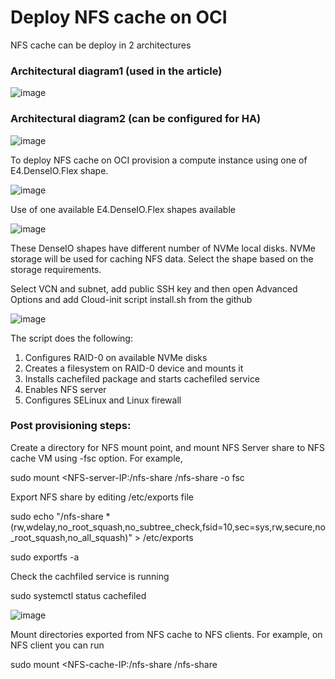 # Deploy NFS cache on OCI

NFS cache can be deploy in 2 architectures

### Architectural diagram1 (used in the article)

![image](https://github.com/mprestin77/fs-cache/assets/54962742/e0f6d554-8dff-42e3-9c9e-62d2d8402369)


### Architectural diagram2 (can be configured for HA)

![image](https://github.com/mprestin77/fs-cache/assets/54962742/3edabc1c-7891-480c-88ab-354e6bca2b3b)

To deploy NFS cache on OCI provision a compute instance using one of E4.DenseIO.Flex shape. 

![image](https://github.com/mprestin77/fs-cache/assets/54962742/ce6780af-2b9e-4150-995d-9c847848829d)

Use of one available E4.DenseIO.Flex shapes available

![image](https://github.com/mprestin77/fs-cache/assets/54962742/2a602cc6-1733-4ccf-a3b3-2b14f461c894)

These DenseIO shapes have different number of NVMe local disks. NVMe storage will be used for caching NFS data. Select the shape based on the storage requirements.

Select VCN and subnet, add public SSH key and then open Advanced Options and add Cloud-init script install.sh from the github

![image](https://github.com/mprestin77/fs-cache/assets/54962742/2dadf357-e3ef-4db0-a4e5-6aa2ce44a86a)


The script does the following:

1. Configures RAID-0 on available NVMe disks
2. Creates a filesystem on RAID-0 device and mounts it 
3. Installs cachefiled package and starts cachefiled service
4. Enables NFS server
5. Configures SELinux and Linux firewall

### Post provisioning steps:

Create a directory for NFS mount point, and mount NFS Server share to NFS cache VM using -fsc option. For example,

sudo mount <NFS-server-IP:/nfs-share /nfs-share -o fsc

Export NFS share by editing /etc/exports file 

sudo echo "/nfs-share *(rw,wdelay,no_root_squash,no_subtree_check,fsid=10,sec=sys,rw,secure,no_root_squash,no_all_squash)" > /etc/exports

sudo exportfs -a

Check the cachfiled service is running

sudo systemctl status cachefiled

![image](https://github.com/mprestin77/fs-cache/assets/54962742/9d4cb01b-b5ca-4ec1-aa46-2bf1cb06d338)

Mount directories exported from NFS cache to NFS clients. For example, on NFS client you can run

sudo mount <NFS-cache-IP:/nfs-share /nfs-share 





